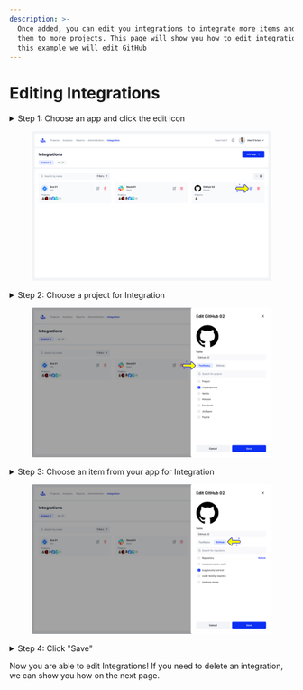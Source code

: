 ```yaml
---
description: >-
  Once added, you can edit you integrations to integrate more items and to apply
  them to more projects. This page will show you how to edit integrations. For
  this example we will edit GitHub
---
```


# Editing Integrations

<details>

<summary>Step 1: Choose an app and click the edit icon </summary>

Decide which integration you want to edit and click the edit icon on the right of the integration. An "Edit" menu will appear and allow you to switch between two tabs. A TestFiesta tab and App tab will appear.&#x20;

</details>

<figure><img src="../.gitbook/assets/258_Integration - Edit.png" alt=""><figcaption></figcaption></figure>

<details>

<summary>Step 2: Choose a project for Integration </summary>

Choose one or more of your projects to integrate into.&#x20;

</details>

<figure><img src="../.gitbook/assets/260_Integration - Edit.png" alt=""><figcaption></figcaption></figure>

<details>

<summary>Step 3: Choose an item from your app for Integration</summary>

Choose one or more items from your app to integrate into your projects.&#x20;

</details>

<figure><img src="../.gitbook/assets/261_Integration - Edit.png" alt=""><figcaption></figcaption></figure>

<details>

<summary>Step 4: Click "Save" </summary>

Once you are done editing, click "Save" to save your changes.&#x20;

</details>

Now you are able to edit Integrations! If you need to delete an integration, we can show you how on the next page.
